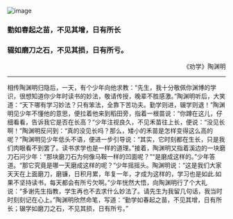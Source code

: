 
![image](http://blogimages.oss-cn-hangzhou.aliyuncs.com/cropped-Photo_20140225175851HBLM-e13944651686561.jpg)
### 勤如春起之苗，不见其增，日有所长
### 辍如磨刀之石，不见其损，日有所亏。

<div style="text-align:right">《劝学》陶渊明</div>


***
相传陶渊明归隐后，一天，有个少年向他求教：“先生，我十分敬佩你渊博的学识，很想知道你少年时读书的妙法，敬请传授，晚辈不胜感激。”陶渊明听后，大笑道：“天下哪有学习妙法？只有笨法，全靠下苦功夫。勤学则进，辍学则退！”陶渊明见少年不懂他的意思，便拉着他来到稻田旁，指着一根苗说：“你蹲在这儿，仔细看看，告诉我它是否在长高？”少年注视良久，不见禾苗往上长，便说：“没见长啊！”陶渊明反问到：“真的没见长吗？那么，矮小的禾苗是怎样变得这么高的呢？”陶渊明见少年低头不语，便进一步引导说：“其实，它时刻都在生长，只是我们肉眼看不到罢了。读书求学也是一样的道理。”接着，陶渊明又指着溪边的一块磨刀石问少年：“那块磨刀石为何像马鞍一样的凹面呢？”“是磨成这样的。”少年答道。“那它究竟是哪一天磨成这样的呢？”少年摇摇头。陶渊明说：“这是我们大家天天在上面磨刀，磨镰，日积月累，年复一年，才成为这样的，学习也是如此.如果不坚持读书，每天都会有所亏欠啊。”少年恍然大悟，向陶渊明行了个大礼说：“多谢先生指教，学生再也不去求什么妙法了。请先生为我留几句话，我当时时刻刻记在心上。”陶渊明欣然命笔，写道：“勤学如春起之苗，不见其增，日有所长；辍学如磨刀之石，不见其损，日有所亏。”
